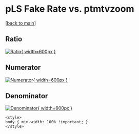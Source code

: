 # pLS Fake Rate vs. ptmtvzoom

[[back to main](./)]



## Ratio

[![Ratio](../mtv/var/pLS_fakerate_ptmtvzoom.png){ width=600px }](../mtv/var/pLS_fakerate_ptmtvzoom.pdf)

## Numerator

[![Numerator](../mtv/num/pLS_fakerate_ptmtvzoom_num0.png){ width=600px }](../mtv/num/pLS_fakerate_ptmtvzoom_num0.pdf)

## Denominator

[![Denominator](../mtv/den/pLS_fakerate_ptmtvzoom_den.png){ width=600px }](../mtv/den/pLS_fakerate_ptmtvzoom_den.pdf)


``` {=html}
<style>
body { min-width: 100% !important; }
</style>
```
